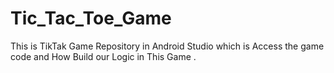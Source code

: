 # Tic_Tac_Toe_Game
This is TikTak Game Repository in Android Studio which is Access the game code and How Build our Logic in This Game .  
